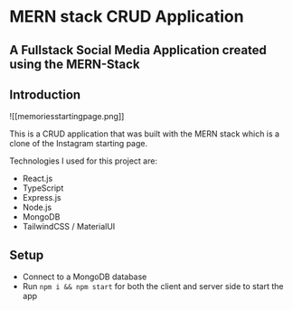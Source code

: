 # MERN stack CRUD Application

## A Fullstack Social Media Application created using the MERN-Stack



## Introduction

![[memoriesstartingpage.png]]


This is a CRUD application that was built with the MERN stack which is a clone of the Instagram starting page.

Technologies I used for this project are:
- React.js
- TypeScript
- Express.js
- Node.js
- MongoDB
- TailwindCSS / MaterialUI

## Setup

- Connect to a MongoDB database
- Run `npm i && npm start` for both the client and server side to start the app

